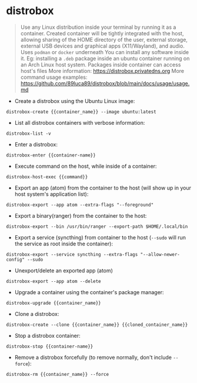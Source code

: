 # distrobox

> Use any Linux distribution inside your terminal by running it as a container.
> Created container will be tightly integrated with the host, allowing sharing of the HOME directory of the user, external storage, external USB devices and graphical apps (X11/Wayland), and audio.
> Uses `podman` or `docker` underneath
> You can install any software inside it. Eg: installing a `.deb` package inside an ubuntu container running on an Arch Linux host system. 
> Packages inside container can access host's files
> More information: <https://distrobox.privatedns.org>
> More command usage examples: <https://github.com/89luca89/distrobox/blob/main/docs/usage/usage.md>


- Create a distrobox using the Ubuntu Linux image:

`distrobox-create {{container_name}} --image ubuntu:latest`

- List all distrobox containers with verbose information:

`distrobox-list -v`

- Enter a distrobox:

`distrobox-enter {{container-name}}`

- Execute command on the host, while inside of a container:

`distrobox-host-exec {{command}}`

- Export an app (atom) from the container to the host (will show up in your host system's application list):

`distrobox-export --app atom --extra-flags "--foreground"`

- Export a binary(ranger) from the container to the host:

`distrobox-export --bin /usr/bin/ranger --export-path $HOME/.local/bin`

- Export a service (syncthing) from container to the host (`--sudo` will run the service as root inside the container):

`distrobox-export --service syncthing --extra-flags "--allow-newer-config" --sudo`

- Unexport/delete an exported app (atom)

`distrobox-export --app atom --delete`

- Upgrade a container using the container's package manager:

`distrobox-upgrade {{container_name}}`

- Clone a distrobox:

`distrobox-create --clone {{container_name}} {{cloned_container_name}}`

- Stop a distrobox container:

`distrobox-stop {{container-name}}`

- Remove a distrobox forcefully (to remove normally, don't include `--force`):

`distrobox-rm {{container_name}} --force`
